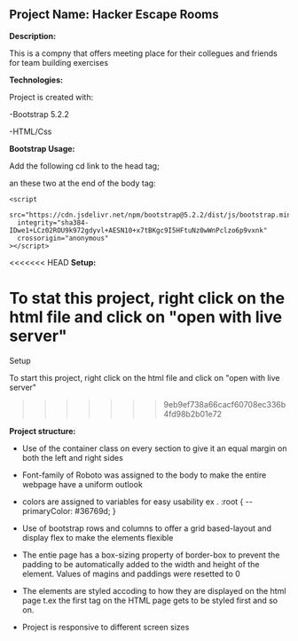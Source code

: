 ## Project Name: Hacker Escape Rooms

**Description:**

This is a compny that offers meeting place for their collegues and friends for team building exercises

**Technologies:**

Project is created with:

-Bootstrap 5.2.2

-HTML/Css

**Bootstrap Usage:**

Add the following cd link to the head tag;
  <link
      href="https://cdn.jsdelivr.net/npm/bootstrap@5.2.2/dist/css/bootstrap.min.css"
      rel="stylesheet"
      integrity="sha384-Zenh87qX5JnK2Jl0vWa8Ck2rdkQ2Bzep5IDxbcnCeuOxjzrPF/et3URy9Bv1WTRi"
      crossorigin="anonymous"
    />

an these two at  the end of the  body tag:
 <script
      src="https://cdn.jsdelivr.net/npm/@popperjs/core@2.11.6/dist/umd/popper.min.js"
      integrity="sha384-oBqDVmMz9ATKxIep9tiCxS/Z9fNfEXiDAYTujMAeBAsjFuCZSmKbSSUnQlmh/jp3"
      crossorigin="anonymous"
    ></script>
    <script
      src="https://cdn.jsdelivr.net/npm/bootstrap@5.2.2/dist/js/bootstrap.min.js"
      integrity="sha384-IDwe1+LCz02ROU9k972gdyvl+AESN10+x7tBKgc9I5HFtuNz0wWnPclzo6p9vxnk"
      crossorigin="anonymous"
    ></script>


<<<<<<< HEAD
**Setup:**

To stat this project, right click on the html file and click on "open with live server"
=======
Setup

To start this project, right click on the html file and click on "open with live server"
>>>>>>> 9eb9ef738a66cacf60708ec336b4fd98b2b01e72

**Project structure:**

- Use of the container class on every section to give it an equal margin on both the left and right sides

- Font-family of Roboto was assigned to the body to make the entire webpage have a uniform outlook

- colors are assigned to variables for easy usability
  ex . :root {
  --primaryColor: #36769d;
  }

- Use of bootstrap rows and columns to offer a grid based-layout and display flex to make the elements flexible

- The entie page has a box-sizing property of border-box to prevent the padding to be automatically added to the width and height of the element. Values of magins and paddings were resetted to 0

- The elements are styled accoding to how they are displayed on the html page t.ex the first tag on the HTML page gets to be styled first and so on.

- Project is responsive to different screen sizes
